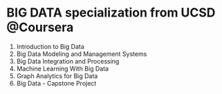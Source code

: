 # BIG DATA specialization from UCSD @Coursera
<ol>
  <li>Introduction to Big Data</li>
  <li>Big Data Modeling and Management Systems</li>
  <li>Big Data Integration and Processing</li>
  <li>Machine Learning With Big Data</li>
  <li>Graph Analytics for Big Data</li>
  <li>Big Data - Capstone Project</li>
</ol>
